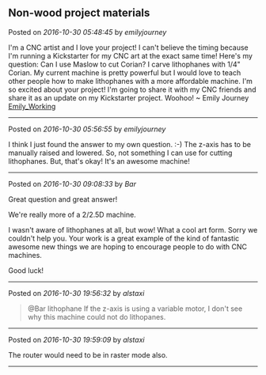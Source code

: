 ## Non-wood project materials
Posted on *2016-10-30 05:48:45* by *emilyjourney*

I'm a CNC artist and I love your project! I can't believe the timing because I'm running a Kickstarter for my CNC art at the exact same time! Here's my question: Can I use Maslow to cut Corian? I carve lithophanes with 1/4" Corian. My current machine is pretty powerful but I would love to teach other people how to make lithophanes with a more affordable machine.
I'm so excited about your project! I'm going to share it with my CNC friends and share it as an update on my Kickstarter project. Woohoo!
~ Emily Journey
 [Emily_Working](//muut.com/u/maslowcnc/s1/:maslowcnc:W6T3:emily_working.jpg.jpg)

---

Posted on *2016-10-30 05:56:55* by *emilyjourney*

I think I just found the answer to my own question. :-) The z-axis has to be manually raised and lowered. So, not something I can use for cutting lithophanes. But, that's okay! It's an awesome machine!

---

Posted on *2016-10-30 09:08:33* by *Bar*

Great question and great answer!

We're really more of a 2/2.5D machine.

I wasn't aware of lithophanes at all, but wow! What a cool art form. Sorry we couldn't help you. Your work is a great example of the kind of fantastic awesome new things we are hoping to encourage people to do with CNC machines. 

Good luck!

---

Posted on *2016-10-30 19:56:32* by *alstaxi*

> @Bar
> lithophane
If the z-axis is using a variable motor, I don't see why this machine could not do lithopanes.

---

Posted on *2016-10-30 19:59:09* by *alstaxi*

The router would need to be in raster mode also.

---

